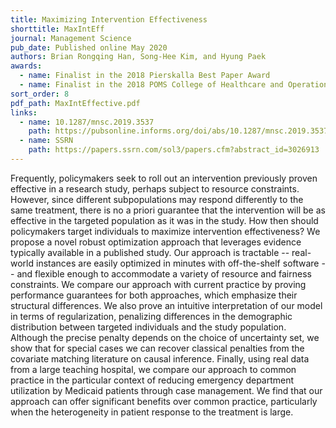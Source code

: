 ```yaml
---
title: Maximizing Intervention Effectiveness
shorttitle: MaxIntEff
journal: Management Science
pub_date: Published online May 2020
authors: Brian Rongqing Han, Song-Hee Kim, and Hyung Paek
awards: 
  - name: Finalist in the 2018 Pierskalla Best Paper Award
  - name: Finalist in the 2018 POMS College of Healthcare and Operations Management (CHOM) Best Paper Competition
sort_order: 8
pdf_path: MaxIntEffective.pdf
links:
  - name: 10.1287/mnsc.2019.3537
    path: https://pubsonline.informs.org/doi/abs/10.1287/mnsc.2019.3537
  - name: SSRN
    path: https://papers.ssrn.com/sol3/papers.cfm?abstract_id=3026913
---
```

Frequently, policymakers seek to roll out an intervention previously proven effective in a research study, perhaps subject to resource constraints.  However, since different subpopulations may respond differently to the same treatment, there is no a priori guarantee that the intervention will be as effective in the targeted population as it was in the study.  How then should policymakers target individuals to maximize intervention effectiveness?  We propose a novel robust optimization approach that leverages evidence typically available in a published study.  Our approach is tractable -- real-world instances are easily optimized in minutes with off-the-shelf software -- and flexible enough to accommodate a variety of resource and fairness constraints.  We compare our approach with current practice by proving performance guarantees for both approaches, which emphasize their structural differences.  We also prove an intuitive interpretation of our model in terms of regularization, penalizing differences in the demographic distribution between targeted individuals and the study population.  Although the precise penalty depends on the choice of uncertainty set, we show that for special cases we can recover classical penalties from the covariate matching literature on causal inference.  Finally, using real data from a large teaching hospital, we compare our approach to common practice in the particular context of reducing emergency department utilization by Medicaid patients through case management.  We find that our approach can offer significant benefits over common practice, particularly when the heterogeneity in patient response to the treatment is large.  
